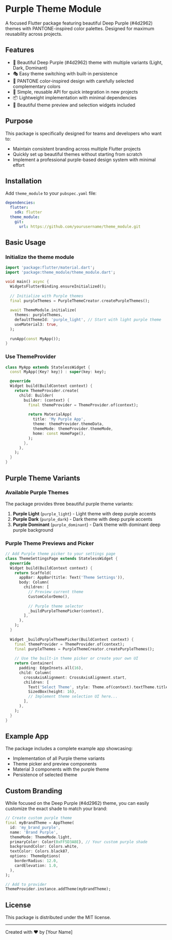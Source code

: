 # Purple Theme Module

A focused Flutter package featuring beautiful Deep Purple (#4d2962) themes with PANTONE-inspired color palettes. Designed for maximum reusability across projects.

## Features

- 🎨 Beautiful Deep Purple (#4d2962) theme with multiple variants (Light, Dark, Dominant)
- 🎭 Easy theme switching with built-in persistence
- 🌈 PANTONE color-inspired design with carefully selected complementary colors
- 🧩 Simple, reusable API for quick integration in new projects
- 📦 Lightweight implementation with minimal dependencies
- 📱 Beautiful theme preview and selection widgets included

## Purpose

This package is specifically designed for teams and developers who want to:
- Maintain consistent branding across multiple Flutter projects
- Quickly set up beautiful themes without starting from scratch
- Implement a professional purple-based design system with minimal effort

## Installation

Add `theme_module` to your `pubspec.yaml` file:

```yaml
dependencies:
  flutter:
    sdk: flutter
  theme_module:
    git:
      url: https://github.com/yourusername/theme_module.git
```

## Basic Usage

### Initialize the theme module

```dart
import 'package:flutter/material.dart';
import 'package:theme_module/theme_module.dart';

void main() async {
  WidgetsFlutterBinding.ensureInitialized();
  
  // Initialize with Purple themes
  final purpleThemes = PurpleThemeCreator.createPurpleThemes();
  
  await ThemeModule.initialize(
    themes: purpleThemes,
    defaultThemeId: 'purple_light', // Start with light purple theme
    useMaterial3: true,
  );
  
  runApp(const MyApp());
}
```

### Use ThemeProvider

```dart
class MyApp extends StatelessWidget {
  const MyApp({Key? key}) : super(key: key);

  @override
  Widget build(BuildContext context) {
    return ThemeProvider.create(
      child: Builder(
        builder: (context) {
          final themeProvider = ThemeProvider.of(context);
          
          return MaterialApp(
            title: 'My Purple App',
            theme: themeProvider.themeData,
            themeMode: themeProvider.themeMode,
            home: const HomePage(),
          );
        },
      ),
    );
  }
}
```

## Purple Theme Variants

### Available Purple Themes

The package provides three beautiful purple theme variants:

1. **Purple Light** (`purple_light`) - Light theme with deep purple accents
2. **Purple Dark** (`purple_dark`) - Dark theme with deep purple accents
3. **Purple Dominant** (`purple_dominant`) - Dark theme with dominant deep purple background

### Purple Theme Previews and Picker

```dart
// Add Purple theme picker to your settings page
class ThemeSettingsPage extends StatelessWidget {
  @override
  Widget build(BuildContext context) {
    return Scaffold(
      appBar: AppBar(title: Text('Theme Settings')),
      body: Column(
        children: [
          // Preview current theme
          CustomColorDemo(),
          
          // Purple theme selector
          _buildPurpleThemePicker(context),
        ],
      ),
    );
  }
  
  Widget _buildPurpleThemePicker(BuildContext context) {
    final themeProvider = ThemeProvider.of(context);
    final purpleThemes = PurpleThemeCreator.createPurpleThemes();
    
    // Use the built-in theme picker or create your own UI
    return Container(
      padding: EdgeInsets.all(16),
      child: Column(
        crossAxisAlignment: CrossAxisAlignment.start,
        children: [
          Text('Select Theme', style: Theme.of(context).textTheme.titleLarge),
          SizedBox(height: 16),
          // Implement theme selection UI here...
        ],
      ),
    );
  }
}
```

## Example App

The package includes a complete example app showcasing:
- Implementation of all Purple theme variants
- Theme picker and preview components
- Material 3 components with the purple theme
- Persistence of selected theme

## Custom Branding

While focused on the Deep Purple (#4d2962) theme, you can easily customize the exact shade to match your brand:

```dart
// Create custom purple theme
final myBrandTheme = AppTheme(
  id: 'my_brand_purple',
  name: 'Brand Purple',
  themeMode: ThemeMode.light,
  primaryColor: Color(0xFF5D3A8E), // Your custom purple shade
  backgroundColor: Colors.white,
  textColor: Colors.black87,
  options: ThemeOptions(
    borderRadius: 12.0,
    cardElevation: 1.0,
  ),
);

// Add to provider
ThemeProvider.instance.addTheme(myBrandTheme);
```

## License

This package is distributed under the MIT license.

---

Created with ❤️ by [Your Name]
